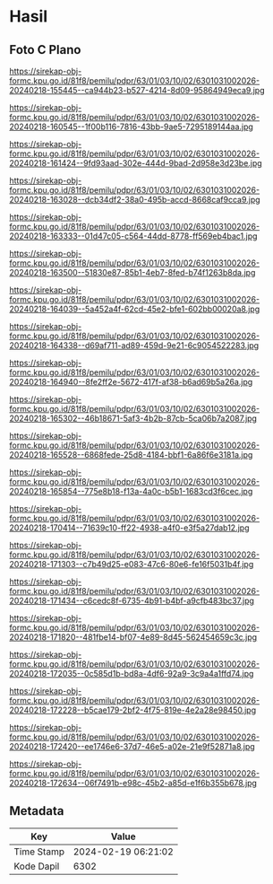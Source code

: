 # Hasil

## Foto C Plano

https://sirekap-obj-formc.kpu.go.id/81f8/pemilu/pdpr/63/01/03/10/02/6301031002026-20240218-155445--ca944b23-b527-4214-8d09-95864949eca9.jpg

https://sirekap-obj-formc.kpu.go.id/81f8/pemilu/pdpr/63/01/03/10/02/6301031002026-20240218-160545--1f00b116-7816-43bb-9ae5-7295189144aa.jpg

https://sirekap-obj-formc.kpu.go.id/81f8/pemilu/pdpr/63/01/03/10/02/6301031002026-20240218-161424--9fd93aad-302e-444d-9bad-2d958e3d23be.jpg

https://sirekap-obj-formc.kpu.go.id/81f8/pemilu/pdpr/63/01/03/10/02/6301031002026-20240218-163028--dcb34df2-38a0-495b-accd-8668caf9cca9.jpg

https://sirekap-obj-formc.kpu.go.id/81f8/pemilu/pdpr/63/01/03/10/02/6301031002026-20240218-163333--01d47c05-c564-44dd-8778-ff569eb4bac1.jpg

https://sirekap-obj-formc.kpu.go.id/81f8/pemilu/pdpr/63/01/03/10/02/6301031002026-20240218-163500--51830e87-85b1-4eb7-8fed-b74f1263b8da.jpg

https://sirekap-obj-formc.kpu.go.id/81f8/pemilu/pdpr/63/01/03/10/02/6301031002026-20240218-164039--5a452a4f-62cd-45e2-bfe1-602bb00020a8.jpg

https://sirekap-obj-formc.kpu.go.id/81f8/pemilu/pdpr/63/01/03/10/02/6301031002026-20240218-164338--d69af711-ad89-459d-9e21-6c9054522283.jpg

https://sirekap-obj-formc.kpu.go.id/81f8/pemilu/pdpr/63/01/03/10/02/6301031002026-20240218-164940--8fe2ff2e-5672-417f-af38-b6ad69b5a26a.jpg

https://sirekap-obj-formc.kpu.go.id/81f8/pemilu/pdpr/63/01/03/10/02/6301031002026-20240218-165302--46b18671-5af3-4b2b-87cb-5ca06b7a2087.jpg

https://sirekap-obj-formc.kpu.go.id/81f8/pemilu/pdpr/63/01/03/10/02/6301031002026-20240218-165528--6868fede-25d8-4184-bbf1-6a86f6e3181a.jpg

https://sirekap-obj-formc.kpu.go.id/81f8/pemilu/pdpr/63/01/03/10/02/6301031002026-20240218-165854--775e8b18-f13a-4a0c-b5b1-1683cd3f6cec.jpg

https://sirekap-obj-formc.kpu.go.id/81f8/pemilu/pdpr/63/01/03/10/02/6301031002026-20240218-170414--71639c10-ff22-4938-a4f0-e3f5a27dab12.jpg

https://sirekap-obj-formc.kpu.go.id/81f8/pemilu/pdpr/63/01/03/10/02/6301031002026-20240218-171303--c7b49d25-e083-47c6-80e6-fe16f5031b4f.jpg

https://sirekap-obj-formc.kpu.go.id/81f8/pemilu/pdpr/63/01/03/10/02/6301031002026-20240218-171434--c6cedc8f-6735-4b91-b4bf-a9cfb483bc37.jpg

https://sirekap-obj-formc.kpu.go.id/81f8/pemilu/pdpr/63/01/03/10/02/6301031002026-20240218-171820--481fbe14-bf07-4e89-8d45-562454659c3c.jpg

https://sirekap-obj-formc.kpu.go.id/81f8/pemilu/pdpr/63/01/03/10/02/6301031002026-20240218-172035--0c585d1b-bd8a-4df6-92a9-3c9a4a1ffd74.jpg

https://sirekap-obj-formc.kpu.go.id/81f8/pemilu/pdpr/63/01/03/10/02/6301031002026-20240218-172228--b5cae179-2bf2-4f75-819e-4e2a28e98450.jpg

https://sirekap-obj-formc.kpu.go.id/81f8/pemilu/pdpr/63/01/03/10/02/6301031002026-20240218-172420--ee1746e6-37d7-46e5-a02e-21e9f52871a8.jpg

https://sirekap-obj-formc.kpu.go.id/81f8/pemilu/pdpr/63/01/03/10/02/6301031002026-20240218-172634--06f7491b-e98c-45b2-a85d-e1f6b355b678.jpg


## Metadata

| Key        | Value               |
| ---------- | ------------------- |
| Time Stamp | 2024-02-19 06:21:02 |
| Kode Dapil | 6302                |



